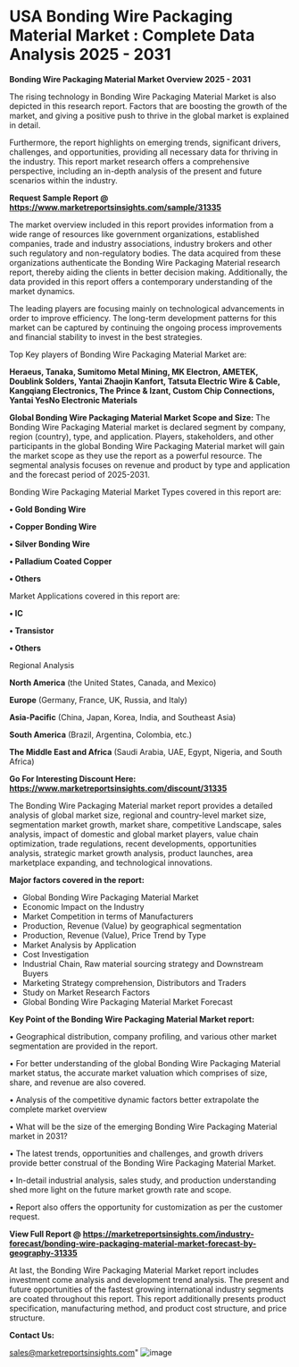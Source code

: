 # USA Bonding Wire Packaging Material Market : Complete Data Analysis 2025 - 2031

<Strong> Bonding Wire Packaging Material Market Overview 2025 - 2031</strong>

The rising technology in Bonding Wire Packaging Material Market is also depicted in this research report. Factors that are boosting the growth of the market, and giving a positive push to thrive in the global market is explained in detail.

Furthermore, the report highlights on emerging trends, significant drivers, challenges, and opportunities, providing all necessary data for thriving in the industry. This report market research offers a comprehensive perspective, including an in-depth analysis of the present and future scenarios within the industry.

<strong>Request Sample Report @ <a href=https://www.marketreportsinsights.com/sample/31335>https://www.marketreportsinsights.com/sample/31335</a></strong>

The market overview included in this report provides information from a wide range of resources like government organizations, established companies, trade and industry associations, industry brokers and other such regulatory and non-regulatory bodies. The data acquired from these organizations authenticate the Bonding Wire Packaging Material research report, thereby aiding the clients in better decision making. Additionally, the data provided in this report offers a contemporary understanding of the market dynamics.

The leading players are focusing mainly on technological advancements in order to improve efficiency. The long-term development patterns for this market can be captured by continuing the ongoing process improvements and financial stability to invest in the best strategies.

Top Key players of Bonding Wire Packaging Material Market are:

<strong>Heraeus, Tanaka, Sumitomo Metal Mining, MK Electron, AMETEK, Doublink Solders, Yantai Zhaojin Kanfort, Tatsuta Electric Wire & Cable, Kangqiang Electronics, The Prince & Izant, Custom Chip Connections, Yantai YesNo Electronic Materials</strong>

<strong><b>Global Bonding Wire Packaging Material Market Scope and Size:</b></strong>
The Bonding Wire Packaging Material market is declared segment by company, region (country), type, and application. Players, stakeholders, and other participants in the global Bonding Wire Packaging Material market will gain the market scope as they use the report as a powerful resource. The segmental analysis focuses on revenue and product by type and application and the forecast period of 2025-2031.

Bonding Wire Packaging Material Market Types covered in this report are:

<strong>• Gold Bonding Wire

• Copper Bonding Wire

• Silver Bonding Wire

• Palladium Coated Copper

• Others</strong>

Market Applications covered in this report are:

<strong>• IC

• Transistor

• Others</strong> 

Regional Analysis

<strong>North America</strong> (the United States, Canada, and Mexico)

<strong>Europe</strong> (Germany, France, UK, Russia, and Italy)

<strong>Asia-Pacific</strong> (China, Japan, Korea, India, and Southeast Asia)

<strong>South America</strong> (Brazil, Argentina, Colombia, etc.)

<strong>The Middle East and Africa</strong> (Saudi Arabia, UAE, Egypt, Nigeria, and South Africa)

<strong>Go For Interesting Discount Here: <a href=https://www.marketreportsinsights.com/discount/31335>https://www.marketreportsinsights.com/discount/31335</a></strong>

The Bonding Wire Packaging Material market report provides a detailed analysis of global market size, regional and country-level market size, segmentation market growth, market share, competitive Landscape, sales analysis, impact of domestic and global market players, value chain optimization, trade regulations, recent developments, opportunities analysis, strategic market growth analysis, product launches, area marketplace expanding, and technological innovations.

<strong><b>Major factors covered in the report:</b></strong>
<ul>
  <li>Global Bonding Wire Packaging Material Market </li>
  <li>Economic Impact on the Industry</li>
  <li>Market Competition in terms of Manufacturers</li>
  <li>Production, Revenue (Value) by geographical segmentation</li>
  <li>Production, Revenue (Value), Price Trend by Type</li>
  <li>Market Analysis by Application</li>
  <li>Cost Investigation</li>
  <li>Industrial Chain, Raw material sourcing strategy and Downstream Buyers</li>
  <li>Marketing Strategy comprehension, Distributors and Traders</li>
  <li>Study on Market Research Factors</li>
  <li>Global Bonding Wire Packaging Material Market Forecast</li>
</ul>

<strong><b>Key Point of the Bonding Wire Packaging Material Market report:</b></strong>

• Geographical distribution, company profiling, and various other market segmentation are provided in the report.

• For better understanding of the global Bonding Wire Packaging Material market status, the accurate market valuation which comprises of size, share, and revenue are also covered.

• Analysis of the competitive dynamic factors better extrapolate the complete market overview

• What will be the size of the emerging Bonding Wire Packaging Material market in 2031?

• The latest trends, opportunities and challenges, and growth drivers provide better construal of the Bonding Wire Packaging Material Market.

• In-detail industrial analysis, sales study, and production understanding shed more light on the future market growth rate and scope.

• Report also offers the opportunity for customization as per the customer request.

<strong><b>View Full Report @ <a href=https://marketreportsinsights.com/industry-forecast/bonding-wire-packaging-material-market-forecast-by-geography-31335>https://marketreportsinsights.com/industry-forecast/bonding-wire-packaging-material-market-forecast-by-geography-31335</a></b></strong>


At last, the Bonding Wire Packaging Material Market report includes investment come analysis and development trend analysis. The present and future opportunities of the fastest growing international industry segments are coated throughout this report. This report additionally presents product specification, manufacturing method, and product cost structure, and price structure.

<strong>Contact Us:</strong>

sales@marketreportsinsights.com"
![image](https://github.com/user-attachments/assets/b9303869-4548-4997-95c5-d36583d98b90)
